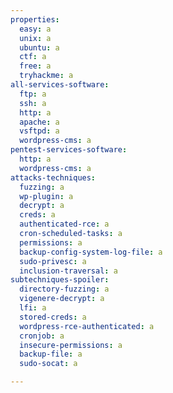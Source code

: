 ```yaml
---
properties:
  easy: a
  unix: a
  ubuntu: a
  ctf: a
  free: a
  tryhackme: a
all-services-software:
  ftp: a
  ssh: a
  http: a
  apache: a
  vsftpd: a
  wordpress-cms: a
pentest-services-software:
  http: a
  wordpress-cms: a
attacks-techniques:
  fuzzing: a
  wp-plugin: a
  decrypt: a
  creds: a
  authenticated-rce: a
  cron-scheduled-tasks: a
  permissions: a
  backup-config-system-log-file: a
  sudo-privesc: a
  inclusion-traversal: a
subtechniques-spoiler:
  directory-fuzzing: a
  vigenere-decrypt: a
  lfi: a
  stored-creds: a
  wordpress-rce-authenticated: a
  cronjob: a
  insecure-permissions: a
  backup-file: a
  sudo-socat: a

---
```

